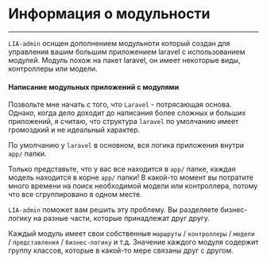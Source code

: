 # Информация о модульности #
------------

`LIA-admin` оснщен дополнением модульноти который создан для управления вашим большим приложением laravel с использованием модулей. Модуль похож на пакет laravel, он имеет некоторые виды, контроллеры или модели.

#### Написание модульных приложений с модулями ####

Позвольте мне начать с того, что `Laravel` - потрясающая основа. Однако, когда дело доходит до написания более сложных и больших приложений, я считаю, что структура `laravel` по умолчанию имеет громоздкий и не идеальный характер.

По умолчанию у `laravel` в основном, вся логика приложения внутри `app/` папки.

Только представьте, что у вас все находится в `app/` папке, каждая модель находится в корне `app/` папки! В какой-то момент вы потратите много времени на поиск необходимой модели или контроллера, потому что все сгруппировано в одном месте.

`LIA-admin` поможет вам решить эту проблему. Вы разделяете бизнес-логику на разные части, которые принадлежат друг другу. 

Каждый модуль имеет свои собственные `маршруты` / `контроллеры` / `модели` / `представления` / `бизнес-логику` и т.д. Значение каждого модуля содержит группу классов, которые в какой-то мере связаны друг с другом.

